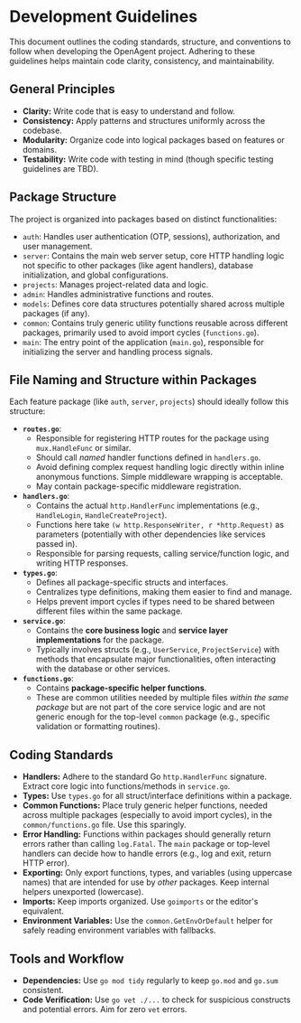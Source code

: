 # Development Guidelines

This document outlines the coding standards, structure, and conventions to follow when developing the OpenAgent project. Adhering to these guidelines helps maintain code clarity, consistency, and maintainability.

## General Principles

*   **Clarity:** Write code that is easy to understand and follow.
*   **Consistency:** Apply patterns and structures uniformly across the codebase.
*   **Modularity:** Organize code into logical packages based on features or domains.
*   **Testability:** Write code with testing in mind (though specific testing guidelines are TBD).

## Package Structure

The project is organized into packages based on distinct functionalities:

*   `auth`: Handles user authentication (OTP, sessions), authorization, and user management.
*   `server`: Contains the main web server setup, core HTTP handling logic not specific to other packages (like agent handlers), database initialization, and global configurations.
*   `projects`: Manages project-related data and logic.
*   `admin`: Handles administrative functions and routes.
*   `models`: Defines core data structures potentially shared across multiple packages (if any).
*   `common`: Contains truly generic utility functions reusable across different packages, primarily used to avoid import cycles (`functions.go`).
*   `main`: The entry point of the application (`main.go`), responsible for initializing the server and handling process signals.

## File Naming and Structure within Packages

Each feature package (like `auth`, `server`, `projects`) should ideally follow this structure:

*   **`routes.go`**:
    *   Responsible for registering HTTP routes for the package using `mux.HandleFunc` or similar.
    *   Should call *named* handler functions defined in `handlers.go`.
    *   Avoid defining complex request handling logic directly within inline anonymous functions. Simple middleware wrapping is acceptable.
    *   May contain package-specific middleware registration.
*   **`handlers.go`**:
    *   Contains the actual `http.HandlerFunc` implementations (e.g., `HandleLogin`, `HandleCreateProject`).
    *   Functions here take `(w http.ResponseWriter, r *http.Request)` as parameters (potentially with other dependencies like services passed in).
    *   Responsible for parsing requests, calling service/function logic, and writing HTTP responses.
*   **`types.go`**:
    *   Defines all package-specific structs and interfaces.
    *   Centralizes type definitions, making them easier to find and manage.
    *   Helps prevent import cycles if types need to be shared between different files within the same package.
*   **`service.go`**:
    *   Contains the **core business logic** and **service layer implementations** for the package.
    *   Typically involves structs (e.g., `UserService`, `ProjectService`) with methods that encapsulate major functionalities, often interacting with the database or other services.
*   **`functions.go`**:
    *   Contains **package-specific helper functions**.
    *   These are common utilities needed by multiple files *within the same package* but are not part of the core service logic and are not generic enough for the top-level `common` package (e.g., specific validation or formatting routines).

## Coding Standards

*   **Handlers:** Adhere to the standard Go `http.HandlerFunc` signature. Extract core logic into functions/methods in `service.go`.
*   **Types:** Use `types.go` for all struct/interface definitions within a package.
*   **Common Functions:** Place truly generic helper functions, needed across multiple packages (especially to avoid import cycles), in the `common/functions.go` file. Use this sparingly.
*   **Error Handling:** Functions within packages should generally return errors rather than calling `log.Fatal`. The `main` package or top-level handlers can decide how to handle errors (e.g., log and exit, return HTTP error).
*   **Exporting:** Only export functions, types, and variables (using uppercase names) that are intended for use by *other* packages. Keep internal helpers unexported (lowercase).
*   **Imports:** Keep imports organized. Use `goimports` or the editor's equivalent.
*   **Environment Variables:** Use the `common.GetEnvOrDefault` helper for safely reading environment variables with fallbacks.

## Tools and Workflow

*   **Dependencies:** Use `go mod tidy` regularly to keep `go.mod` and `go.sum` consistent.
*   **Code Verification:** Use `go vet ./...` to check for suspicious constructs and potential errors. Aim for zero `vet` errors. 